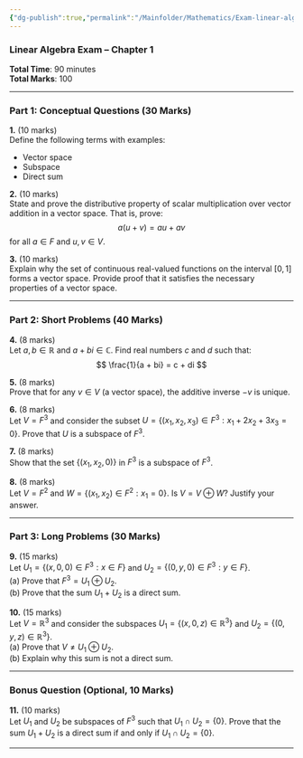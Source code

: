 ```yaml
---
{"dg-publish":true,"permalink":"/Mainfolder/Mathematics/Exam-linear-algebra-ch1/"}
---
```


### **Linear Algebra Exam – Chapter 1**

**Total Time**: 90 minutes  
**Total Marks**: 100

---

### **Part 1: Conceptual Questions (30 Marks)**

**1.** (10 marks)  
Define the following terms with examples:
- Vector space
- Subspace
- Direct sum

**2.** (10 marks)  
State and prove the distributive property of scalar multiplication over vector addition in a vector space. That is, prove:
$$ a(u + v) = au + av $$
for all $a \in F$ and $u, v \in V$.

**3.** (10 marks)  
Explain why the set of continuous real-valued functions on the interval $[0, 1]$ forms a vector space. Provide proof that it satisfies the necessary properties of a vector space.

---

### **Part 2: Short Problems (40 Marks)**

**4.** (8 marks)  
Let $a, b \in \mathbb{R}$ and $a + bi \in \mathbb{C}$. Find real numbers $c$ and $d$ such that:
$$ \frac{1}{a + bi} = c + di $$

**5.** (8 marks)  
Prove that for any $v \in V$ (a vector space), the additive inverse $-v$ is unique.

**6.** (8 marks)  
Let $V = F^3$ and consider the subset $U = \{(x_1, x_2, x_3) \in F^3 : x_1 + 2x_2 + 3x_3 = 0\}$. Prove that $U$ is a subspace of $F^3$.

**7.** (8 marks)  
Show that the set $\{(x_1, x_2, 0)\}$ in $F^3$ is a subspace of $F^3$.

**8.** (8 marks)  
Let $V = F^2$ and $W = \{(x_1, x_2) \in F^2 : x_1 = 0\}$. Is $V = V \oplus W$? Justify your answer.

---

### **Part 3: Long Problems (30 Marks)**

**9.** (15 marks)  
Let $U_1 = \{(x, 0, 0) \in F^3 : x \in F\}$ and $U_2 = \{(0, y, 0) \in F^3 : y \in F\}$.  
(a) Prove that $F^3 = U_1 \oplus U_2$.  
(b) Prove that the sum $U_1 + U_2$ is a direct sum.

**10.** (15 marks)  
Let $V = \mathbb{R}^3$ and consider the subspaces $U_1 = \{(x, 0, z) \in \mathbb{R}^3\}$ and $U_2 = \{(0, y, z) \in \mathbb{R}^3\}$.  
(a) Prove that $V \neq U_1 \oplus U_2$.  
(b) Explain why this sum is not a direct sum.

---

### **Bonus Question (Optional, 10 Marks)**

**11.** (10 marks)  
Let $U_1$ and $U_2$ be subspaces of $F^3$ such that $U_1 \cap U_2 = \{0\}$. Prove that the sum $U_1 + U_2$ is a direct sum if and only if $U_1 \cap U_2 = \{0\}$.

---

